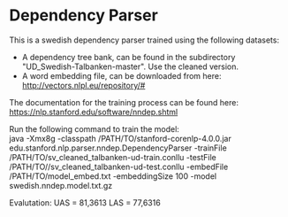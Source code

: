 # Dependency Parser

This is a swedish dependency parser trained using the following datasets:

- A dependency tree bank, can be found in the subdirectory "UD_Swedish-Talbanken-master". Use the cleaned version.
- A word embedding file, can be downloaded from here: http://vectors.nlpl.eu/repository/#

The documentation for the training process can be found here:
https://nlp.stanford.edu/software/nndep.shtml
 
Run the following command to train the model:<br/>
java -Xmx8g -classpath /PATH/TO/stanford-corenlp-4.0.0.jar edu.stanford.nlp.parser.nndep.DependencyParser -trainFile /PATH/TO/sv_cleaned_talbanken-ud-train.conllu -testFile /PATH/TO//sv_cleaned_talbanken-ud-test.conllu -embedFile /PATH/TO/model_embed.txt -embeddingSize 100 -model swedish.nndep.model.txt.gz

Evalutation:
UAS = 81,3613
LAS = 77,6316
